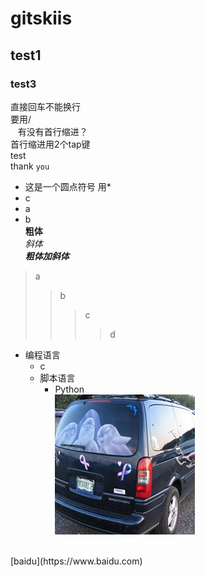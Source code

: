 # gitskiis
## test1
### test3
直接回车不能换行<br>
要用/<br>
    有没有首行缩进？<br>
首行缩进用2个tap键<br>
    test<br>
thank `you`
* 这是一个圆点符号 用*<br>
 * c<br>
  * a<br>
  * b<br>
**粗体**<br>
*斜体*<br>
***粗体加斜体***<br>

>a
>>b
>>>c
>>>>d
* 编程语言
    * c
    * 脚本语言  
        * Python<br>
![image](https://github.com/qiejun/gitskiis/blob/master/images/car_001.png)<br>
<br>
[baidu](https://www.baidu.com)
